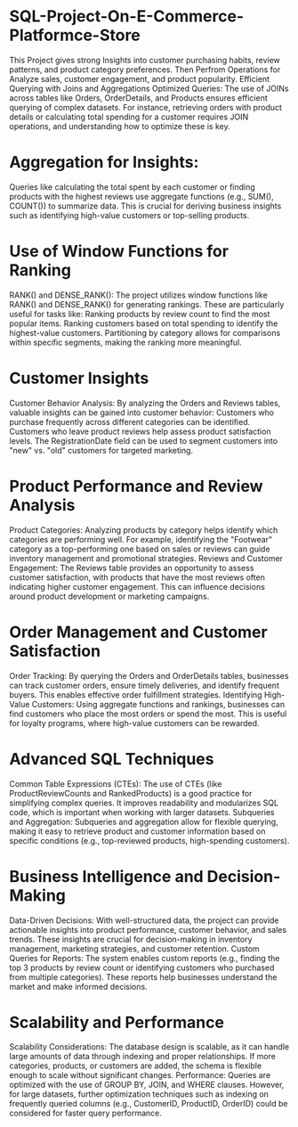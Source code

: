 # SQL-Project-On-E-Commerce-Platformce-Store
This Project gives strong Insights into customer purchasing habits, review patterns, and product category preferences. Then Perfrom Operations for Analyze sales, customer engagement, and product popularity.
 Efficient Querying with Joins and Aggregations
Optimized Queries: The use of JOINs across tables like Orders, OrderDetails, and Products ensures efficient querying of complex datasets. For instance, retrieving orders with product details or calculating total spending for a customer requires JOIN operations, and understanding how to optimize these is key.

# Aggregation for Insights: 
Queries like calculating the total spent by each customer or finding products with the highest reviews use aggregate functions (e.g., SUM(), COUNT()) to summarize data. This is crucial for deriving business insights such as identifying high-value customers or top-selling products.

# Use of Window Functions for Ranking
RANK() and DENSE_RANK(): The project utilizes window functions like RANK() and DENSE_RANK() for generating rankings. These are particularly useful for tasks like:
Ranking products by review count to find the most popular items.
Ranking customers based on total spending to identify the highest-value customers.
Partitioning by category allows for comparisons within specific segments, making the ranking more meaningful.

# Customer Insights
Customer Behavior Analysis: By analyzing the Orders and Reviews tables, valuable insights can be gained into customer behavior:
Customers who purchase frequently across different categories can be identified.
Customers who leave product reviews help assess product satisfaction levels.
The RegistrationDate field can be used to segment customers into "new" vs. "old" customers for targeted marketing.

# Product Performance and Review Analysis
Product Categories: Analyzing products by category helps identify which categories are performing well. For example, identifying the "Footwear" category as a top-performing one based on sales or reviews can guide inventory management and promotional strategies.
Reviews and Customer Engagement: The Reviews table provides an opportunity to assess customer satisfaction, with products that have the most reviews often indicating higher customer engagement. This can influence decisions around product development or marketing campaigns.

# Order Management and Customer Satisfaction
Order Tracking: By querying the Orders and OrderDetails tables, businesses can track customer orders, ensure timely deliveries, and identify frequent buyers. This enables effective order fulfillment strategies.
Identifying High-Value Customers: Using aggregate functions and rankings, businesses can find customers who place the most orders or spend the most. This is useful for loyalty programs, where high-value customers can be rewarded.

# Advanced SQL Techniques
Common Table Expressions (CTEs): The use of CTEs (like ProductReviewCounts and RankedProducts) is a good practice for simplifying complex queries. It improves readability and modularizes SQL code, which is important when working with larger datasets.
Subqueries and Aggregation: Subqueries and aggregation allow for flexible querying, making it easy to retrieve product and customer information based on specific conditions (e.g., top-reviewed products, high-spending customers).

# Business Intelligence and Decision-Making
Data-Driven Decisions: With well-structured data, the project can provide actionable insights into product performance, customer behavior, and sales trends. These insights are crucial for decision-making in inventory management, marketing strategies, and customer retention.
Custom Queries for Reports: The system enables custom reports (e.g., finding the top 3 products by review count or identifying customers who purchased from multiple categories). These reports help businesses understand the market and make informed decisions.

# Scalability and Performance
Scalability Considerations: The database design is scalable, as it can handle large amounts of data through indexing and proper relationships. If more categories, products, or customers are added, the schema is flexible enough to scale without significant changes.
Performance: Queries are optimized with the use of GROUP BY, JOIN, and WHERE clauses. However, for large datasets, further optimization techniques such as indexing on frequently queried columns (e.g., CustomerID, ProductID, OrderID) could be considered for faster query performance.
